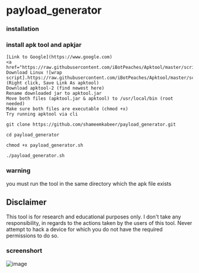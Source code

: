 # payload_generator

### installation

### install apk tool and apkjar
    [Link to Google](https://www.google.com)
    <a href="https://raw.githubusercontent.com/iBotPeaches/Apktool/master/scripts/linux/apktool">Wikipedia</a>
    Download Linux ![wrap script].https://raw.githubusercontent.com/iBotPeaches/Apktool/master/scripts/linux/apktool (Right click, Save Link As apktool)
    Download apktool-2 (find newest here)
    Rename downloaded jar to apktool.jar
    Move both files (apktool.jar & apktool) to /usr/local/bin (root needed)
    Make sure both files are executable (chmod +x)
    Try running apktool via cli


```
git clone https://github.com/shameemkabeer/payload_generator.git

cd payload_generator

chmod +x payload_generator.sh

./payload_generator.sh
``` 
### warning

you must run the tool in the same directory which the apk file exists

##                                                      Disclaimer

This tool is for research and educational purposes only. I don't take any responsibility, in regards to the actions taken by the users of this tool. Never attempt to hack a device for which you do not have the required permissions to do so.

### screenshort

![image](https://user-images.githubusercontent.com/89806110/136077520-68646e49-ea79-4820-9364-444898349d88.png)



